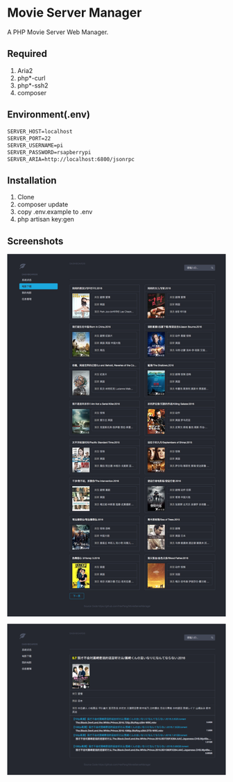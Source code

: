 # Movie Server Manager
A PHP Movie Server Web Manager.

## Required
1. Aria2
2. php*-curl
3. php*-ssh2
4. composer

## Environment(.env)
```
SERVER_HOST=localhost
SERVER_PORT=22
SERVER_USERNAME=pi
SERVER_PASSWORD=rsapberrypi
SERVER_ARIA=http://localhost:6800/jsonrpc
```

## Installation
1. Clone
2. composer update
3. copy .env.example to .env
4. php artisan key:gen

## Screenshots
![1](https://github.com/HexPang/MovieServerManager/raw/master/screenshots/1.png)

![2](https://github.com/HexPang/MovieServerManager/raw/master/screenshots/2.png)
